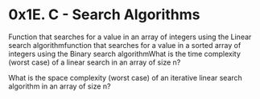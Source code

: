 <h1>0x1E. C - Search Algorithms</h1>

<p>Function that searches for a value in an array of integers using the Linear search algorithm</p?
<p>function that searches for a value in a sorted array of integers using the Binary search algorithm</p?
<p>What is the time complexity (worst case) of a linear search in an array of size n?</p>
<p>What is the space complexity (worst case) of an iterative linear search algorithm in an array of size n?</p>
